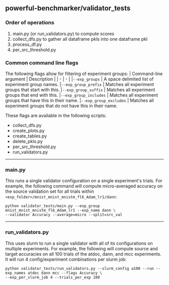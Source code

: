 ## powerful-benchmarker/validator_tests


### Order of operations

1. main.py (or run_validators.py) to compute scores
2. collect_dfs.py to gather all dataframe pkls into one dataframe pkl
3. process_df.py
4. per_src_threshold.py


### Common command line flags
The following flags allow for filtering of experiment groups:
| Command-line argument | Description |
| - | - |
|`--exp_groups` | A space delimited list of experiment group names.
|`--exp_group_prefix` | Matches all experiment groups that start with this.
|`--exp_group_suffix` | Matches all experiment groups that end with this.
|`--exp_group_includes` | Matches all experiment groups that have this in their name.
|`--exp_group_excludes` | Matches all experiment groups that do not have this in their name.

These flags are available in the following scripts:

- collect_dfs.py
- create_plots.py
- create_tables.py
- delete_pkls.py
- per_src_threshold.py
- run_validators.py

---
### main.py

This runs a single validator configuration on a single experiment's trials. For example, the following command will compute micro-averaged accuracy on the source validation set for all trials within `<exp_folder>/mnist_mnist_mnistm_fl6_Adam_lr1/dann`:

```
python validator_tests/main.py --exp_group mnist_mnist_mnistm_fl6_Adam_lr1 --exp_name dann \
--validator Accuracy --average=micro --split=src_val
```

---
### run_validators.py

This uses slurm to run a single validator with all of its configurations on multiple experiments. For example, the following will compute source and target accuracies on all 100 trials of the atdoc, dann, and mcc experiments. It will run 4 config/experiment combinations per slurm job:

```
python validator_tests/run_validators.py --slurm_config a100 --run --exp_names atdoc dann mcc --flags Accuracy \
--exp_per_slurm_job 4 --trials_per_exp 100
```